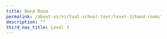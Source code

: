 ```yaml
---
title: Band Room
permalink: /about-us/virtual-school-tour/level-3/band-room/
description: ""
third_nav_title: Level 3
---
```

